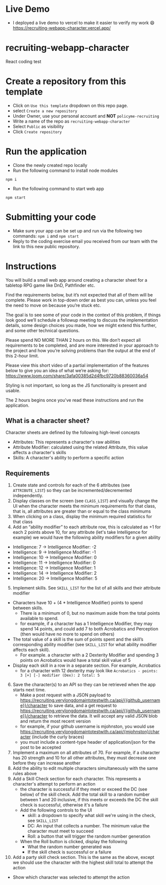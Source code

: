 # Live Demo

- I deployed a live demo to vercel to make it easier to verify my work :smile:
  https://recruiting-webapp-character.vercel.app/

# recruiting-webapp-character

React coding test

# Create a repository from this template

- Click on `Use this template` dropdown on this repo page.
- select `Create a new repository`
- Under Owner, use your personal account and **NOT** `policyme-recruiting`
- Write a name of the repo as `recruiting-webapp-character`
- Select `Public` as visibility
- Click `Create repository`

# Run the application

- Clone the newly created repo locally
- Run the following command to install node modules

```
npm i
```

- Run the following command to start web app

```
npm start
```

# Submitting your code

- Make sure your app can be set up and run via the following two commands: `npm i` and `npm start`
- Reply to the coding exercise email you received from our team with the link to this new public repository.

# Instructions

You will build a small web app around creating a character sheet for a tabletop RPG game like DnD, Pathfinder etc.

Find the requirements below, but it’s not expected that all of them will be complete. Please work in top-down order as best you can, unless you feel the need to move on because you’re stuck etc.

The goal is to see some of your code in the context of this problem, if things look good we’ll schedule a followup meeting to discuss the implementation details, some design choices you made, how we might extend this further, and some other technical questions.

Please spend NO MORE THAN 2 hours on this. We don’t expect all requirements to be completed, and are more interested in your approach to the project and how you’re solving problems than the output at the end of this 2-hour limit.

Please view this short video of a partial implementation of the features below to give you an idea of what we’re asking for: https://www.loom.com/share/3afa00385d2d4fbc9720b88360036a54

Styling is not important, so long as the JS functionality is present and usable.

The 2 hours begins once you've read these instructions and run the application.

## What is a character sheet?

Character sheets are defined by the following high-level concepts

- Attributes: This represents a character's raw abilities
- Attribute Modifier: calculated using the related Attribute, this value affects a character's skills
- Skills: A character's ability to perform a specific action

## Requirements

1. Create state and controls for each of the 6 attributes (see `ATTRIBUTE_LIST`) so they can be incremented/decremented independently.
2. Display classes on the screen (see `CLASS_LIST`) and visually change the UI when the character meets the minimum requirements for that class, that is, all attributes are greater than or equal to the class minimums
3. When clicking on a class, display the minimum required statistics for that class
4. Add an “ability modifier” to each attribute row, this is calculated as +1 for each 2 points above 10, for any attribute (let's take Intelligence for example) we would have the following ability modifiers for a given ability

- Intelligence: 7 -> Intelligence Modifier: -2
- Intelligence: 9 -> Intelligence Modifier: -1
- Intelligence: 10 -> Intelligence Modifier: 0
- Intelligence: 11 -> Intelligence Modifier: 0
- Intelligence: 12 -> Intelligence Modifier: 1
- Intelligence: 14 -> Intelligence Modifier: 2
- Intelligence: 20 -> Intelligence Modifier: 5

5. Implement skills. See `SKILL_LIST` for the list of all skills and their attribute modifier

- Characters have 10 + (4 \* Intelligence Modifier) points to spend between skills.
  - There is a minimum of 0, but no maximum aside from the total points available to spend.
  - for example, if a character has a 1 Intelligence Modifier, they may spend 14 points, and could add 7 to both Acrobatics and Perception (then would have no more to spend on others)
- The total value of a skill is the sum of points spent and the skill’s corresponding ability modifier (see `SKILL_LIST` for what ability modifier affects each skill).
  - For example. a character with a 2 Dexterity Modifier and spending 3 points on Acrobatics would have a total skill value of 5
- Display each skill in a row in a separate section. For example, Acrobatics
  - for a character with 12 dexterity may look like `Acrobatics - points: 3 [+] [-] modifier (Dex): 2 total: 5`

6. Save the character(s) to an API so they can be retrieved when the app starts next time.
   - Make a post request with a JSON payload to https://recruiting.verylongdomaintotestwith.ca/api/{{github_username}}/character to save data, and a get request to https://recruiting.verylongdomaintotestwith.ca/api/{{github_username}}/character to retrieve the data. It will accept any valid JSON blob and return the most recent version
   - for example, if your github username is mjohnston, you would use https://recruiting.verylongdomaintotestwith.ca/api/{mjohnston}/character (include the curly braces)
   - you must include a content-type header of application/json for the post to be accepted
7. Implement a maximum on all attributes of 70. For example, if a character has 20 strength and 10 for all other attributes, they must decrease one before they can increase another
8. Add the ability to edit multiple characters simultaneously with the same rules above
9. Add a Skill Check section for each character. This represents a character's attempt to perform an action
   - the character is successful if they meet or exceed the DC (see below) of the skill check. Add the total skill to a random number between 1 and 20 inclusive, if this meets or exceeds the DC the skill check is successful, otherwise it's a failure
   - Add the following controls to the UI
     - skill: a dropdown to specify what skill we're using in the check, see `SKILL_LIST`
     - DC: An input that collects a number. The minimum value the character must meet to succeed
     - Roll: a button that will trigger the random number generation
   - When the Roll button is clicked, display the following
     - What the random number generated was
     - If the skill check is successful or a failure
10. Add a party skill check section. This is the same as the above, except we should use the character with the highest skill total to attempt the action

- Show which character was selected to attempt the action
